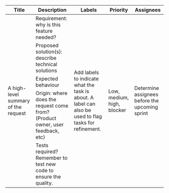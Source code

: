 <table>
    <thead>
        <tr>
            <th>Title</th>
            <th>Description</th>
            <th>Labels</th>
            <th>Priority</th>
            <th>Assignees</th>
        </tr>
    </thead>
    <tbody>
        <tr>
            <td rowspan=6>A high-level summary of the request</td>
            <td>Requirement: why is this feature needed? </td>
            <td rowspan=6>Add labels to indicate what the task is about. A label can also be used to flag tasks for refinement. </td>
            <td rowspan=6>Low, medium, high, blocker</td>
            <td rowspan=6>Determine assignees before the upcoming sprint</td>
        </tr>
        <tr>
            <td>Proposed solution(s): describe technical solutions</td>
        </tr>
        <tr>
            <td>Expected behaviour</td>
        </tr>
         <tr>
            <td>Origin: where does the request come from? (Product owner, user feedback, etc)</td>
        </tr>
        <tr>
            <td>Tests required? Remember to test new code to ensure the quality.</td>
        </tr>
    </tbody>
</table>
